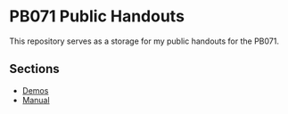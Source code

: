 # PB071 Public Handouts

This repository serves as a storage for my public handouts for the PB071.


## Sections

- [Demos](./demo)
- [Manual](./man)
